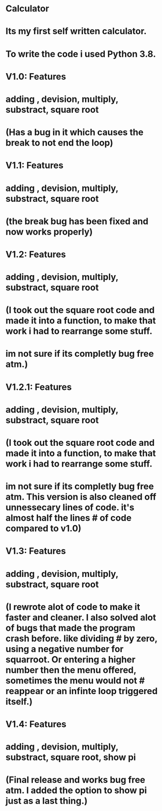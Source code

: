 # Calculator
# Its my first self written calculator.
# To write the code i used Python 3.8. 

# V1.0: Features
#       adding , devision, multiply, substract, square root
#       (Has a bug in it which causes the break to not end the loop)

# V1.1: Features
#       adding , devision, multiply, substract, square root
#       (the break bug has been fixed and now works properly)

# V1.2: Features
#       adding , devision, multiply, substract, square root
#       (I took out the square root code and made it into a function, to make that work i had to rearrange some stuff.
#        im not sure if its completly bug free atm.)

# V1.2.1: Features
#       adding , devision, multiply, substract, square root
#       (I took out the square root code and made it into a function, to make that work i had to rearrange some stuff.
#        im not sure if its completly bug free atm. This version is also cleaned off unnessecary lines of code. it's almost half the lines #        of code compared to v1.0)

# V1.3: Features
#       adding , devision, multiply, substract, square root
#       (I rewrote alot of code to make it faster and cleaner. I also solved alot of bugs that made the program crash before. like dividing #        by zero, using a negative number for squarroot. Or entering a higher number then the menu offered, sometimes the menu would not    #        reappear or an infinte loop triggered itself.)

# V1.4: Features
#       adding , devision, multiply, substract, square root, show pi
#       (Final release and works bug free atm. I added the option to show pi just as a last thing.)
